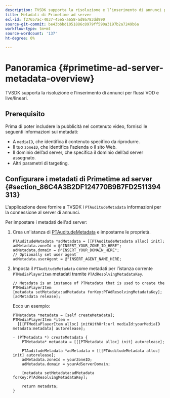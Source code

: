 ```yaml
---
description: TVSDK supporta la risoluzione e l’inserimento di annunci per flussi VOD e live/lineari.
title: Metadati di Primetime ad server
exl-id: f27657ac-4037-45e5-a658-ad9a783dd990
source-git-commit: be43bbbd1051886c8979ff590a3197b2a7249b6a
workflow-type: tm+mt
source-wordcount: '137'
ht-degree: 0%

---
```


# Panoramica {#primetime-ad-server-metadata-overview}

TVSDK supporta la risoluzione e l’inserimento di annunci per flussi VOD e live/lineari.

## Prerequisito

Prima di poter includere la pubblicità nel contenuto video, fornisci le seguenti informazioni sui metadati:

* A `mediaID`, che identifica il contenuto specifico da riprodurre.
* Il tuo `zoneID`, che identifica l&#39;azienda o il sito Web.
* Il dominio dell’ad server, che specifica il dominio dell’ad server assegnato.
* Altri parametri di targeting.

## Configurare i metadati di Primetime ad server {#section_86C4A3B2DF124770B9B7FD2511394313}

L&#39;applicazione deve fornire a TVSDK i `PTAuditudeMetadata` informazioni per la connessione al server di annunci.

Per impostare i metadati dell&#39;ad server:

1. Crea un&#39;istanza di [PTAuditudeMetadata](https://help.adobe.com/en_US/primetime/api/psdk/appledoc/Classes/PTAuditudeMetadata.html) e impostarne le proprietà.

   ```
   PTAuditudeMetadata *adMetadata = [[PTAuditudeMetadata alloc] init];  
   adMetadata.zoneId = @"INSERT_YOUR_ZONE_ID_HERE"; 
   adMetadata.domain = @"INSERT_YOUR_DOMAIN_HERE"; 
   // Optionally set user agent 
   adMetadata.userAgent = @"INSERT_AGENT_NAME_HERE; 
   ```

1. Imposta il `PTAuditudeMetadata` come metadati per l’istanza corrente `PTMediaPlayerItem` metadati tramite `PTAdResolvingMetadataKey`.

   ```
   // Metadata is an instance of PTMetadata that is used to create the PTMediaPlayerItem 
   [metadata setMetadata:adMetadata forKey:PTAdResolvingMetadataKey];  
   [adMetadata release];
   ```

   Ecco un esempio:

   ```
   PTMetadata *metadata = [self createMetadata]; 
   PTMediaPlayerItem *item =  
     [[[PTMediaPlayerItem alloc] initWithUrl:url mediaId:yourMediaID metadata:metadata] autorelease]; 
   
   - (PTMetadata *) createMetadata { 
       PTMetadata* metadata = [[[PTMetadata alloc] init] autorelease]; 
   
       PTAuditudeMetadata *adMetadata = [[[PTAuditudeMetadata alloc] init] autorelease];  
       adMetadata.zoneId = yourZoneID; 
       adMetadata.domain = yourAdServerDomain; 
   
       [metadata setMetadata:adMetadata forKey:PTAdResolvingMetadataKey]; 
   
       return metadata; 
   }
   ```
